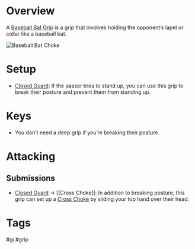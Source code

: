 # Overview
A <u>Baseball Bat Grip</u> is a grip that involves holding the opponent’s lapel or collar like a baseball bat.

![Baseball Bat Choke](https://bjjfanatics.com/cdn/shop/articles/maxresdefault_203019d4-5d48-4dee-a05f-3cb99ed04832.jpg?crop=center&height=800&v=1540829814&width=800)
# Setup
- [Closed Guard](obsidian://open?vault=Obsidian-BJJ-Notes&file=Guards%2FClosed%20Guard): If the passer tries to stand up, you can use this grip to break their posture and prevent them from standing up.
# Keys
- You don’t need a deep grip if you’re breaking their posture.
# Attacking
## Submissions
- [Closed Guard](obsidian://open?vault=Obsidian-BJJ-Notes&file=Guards%2FClosed%20Guard) → [[Cross Choke]]: In addition to breaking posture, this grip can set up a [Cross Choke](obsidian://open?vault=Obsidian-BJJ-Notes&file=Submissions%2FCross%20Choke) by sliding your top hand over their head.
# Tags
#gi #grip 